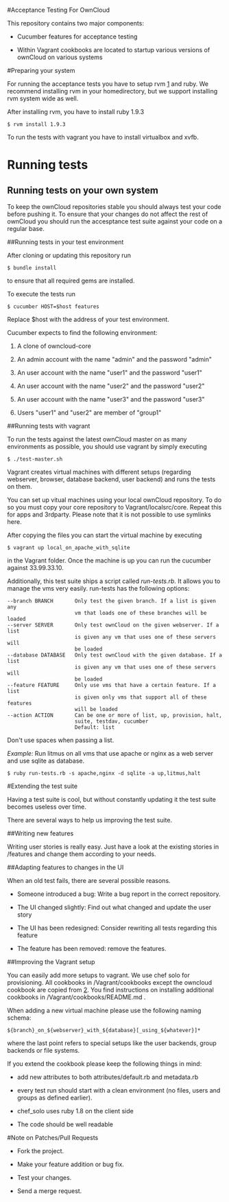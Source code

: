 #Acceptance Testing For OwnCloud

This repository contains two major components:

* Cucumber features for acceptance testing

* Within Vagrant cookbooks are located to startup various versions of ownCloud
  on various systems

#Preparing your system


For running the acceptance tests you have to setup rvm [1] and ruby. We
recommend installing rvm in your homedirectory, but we support installing rvm
system wide as well.

After installing rvm, you have to install ruby 1.9.3

    $ rvm install 1.9.3

To run the tests with vagrant you have to install virtualbox and xvfb.

[1]: https://rvm.io

# Running tests

## Running tests on your own system

To keep the ownCloud repositories stable you should always test your code
before pushing it. To ensure that your changes do not affect the rest of
ownCloud you should run the accesptance test suite against your code on a
regular base.

##Running tests in your test environment

After cloning or updating this repository run

    $ bundle install

to ensure that all required gems are installed.

To execute the tests run

    $ cucumber HOST=$host features

Replace $host with the address of your test environment.

Cucumber expects to find the following environment:

1. A clone of owncloud-core

1. An admin account with the name "admin" and the password "admin"

1. An user account with the name "user1" and the password "user1"

1. An user account with the name "user2" and the password "user2"

1. An user account with the name "user3" and the password "user3"

1. Users "user1" and "user2" are member of "group1"

##Running tests with vagrant

To run the tests against the latest ownCloud master on as many environments
as possible, you should use vagrant by simply executing

    $ ./test-master.sh

Vagrant creates virtual machines with different setups (regarding webserver,
browser, database backend, user backend) and runs the tests on them.

You can set up vitual machines using your local ownCloud repository. To do so
you must copy your core repository to Vagrant/localsrc/core. Repeat this for
apps and 3rdparty. Please note that it is not possible to use symlinks here.

After copying the files you can start the virtual machine by executing

    $ vagrant up local_on_apache_with_sqlite

in the Vagrant folder. Once the machine is up you can run the cucumber against
33.99.33.10.

Additionally, this test suite ships a script called *run-tests.rb*. It allows
you to manage the vms very easily. run-tests has the following options:

    --branch BRANCH       Only test the given branch. If a list is given any
                          vm that loads one of these branches will be loaded
    --server SERVER       Only test ownCloud on the given webserver. If a list
                          is given any vm that uses one of these servers will
                          be loaded
    --database DATABASE   Only test ownCloud with the given database. If a list
                          is given any vm that uses one of these servers will
                          be loaded
    --feature FEATURE     Only use vms that have a certain feature. If a list
                          is given only vms that support all of these features
                          will be loaded
    --action ACTION       Can be one or more of list, up, provision, halt,
                          suite, testdav, cucumber
                          Default: list

Don't use spaces when passing a list.

*Example:* Run litmus on all vms that use apache or nginx as a web server and
use sqlite as database.

    $ ruby run-tests.rb -s apache,nginx -d sqlite -a up,litmus,halt

#Extending the test suite

Having a test suite is cool, but without constantly updating it the test suite 
becomes useless over time.

There are several ways to help us improving the test suite.

##Writing new features

Writing user stories is really easy. Just have a look at the existing stories
in /features and change them according to your needs.

##Adapting features to changes in the UI

When an old test fails, there are several possible reasons.

* Someone introduced a bug: Write a bug report in the correct repository.

* The UI changed slightly: Find out what changed and update the user story

* The UI has been redesigned: Consider rewriting all tests regarding this
  feature

* The feature has been removed: remove the features.

##Improving the Vagrant setup

You can easily add more setups to vagrant. We use chef solo for provisioning.
All cookbooks in /Vagrant/cookbooks except the owncloud cookbook are copied 
from [2]. You find instructions on installing additional cookbooks in
/Vagrant/cookbooks/README.md .

When adding a new virtual machine please use the following naming schema:

    ${branch}_on_${webserver}_with_${database}[_using_${whatever}]*

where the last point refers to special setups like the user backends, group
backends or file systems.

If you extend the cookbook please keep the following things in mind:

* add new attributes to both attributes/default.rb and metadata.rb

* every test run should start with a clean environment (no files, users and
  groups as defined earlier).

* chef\_solo uses ruby 1.8 on the client side

* The code should be well readable

[2]: http://community.opscode.com/cookbooks

#Note on Patches/Pull Requests

* Fork the project.

* Make your feature addition or bug fix.

* Test your changes.

* Send a merge request.
